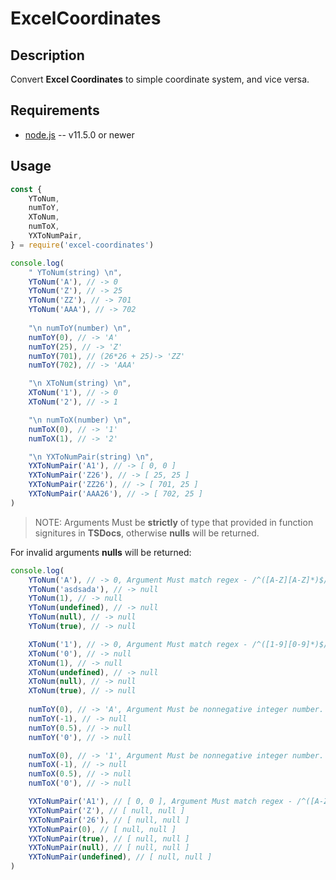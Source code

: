 # ExcelCoordinates

## Description
Convert **Excel Coordinates** to simple coordinate system, and vice versa.

## Requirements
- [node.js](https://nodejs.org/) -- v11.5.0 or newer

## Usage
```javascript
const {
    YToNum,
    numToY,
    XToNum,
    numToX,
    YXToNumPair,
} = require('excel-coordinates')

console.log(
    " YToNum(string) \n",
    YToNum('A'), // -> 0
    YToNum('Z'), // -> 25
    YToNum('ZZ'), // -> 701
    YToNum('AAA'), // -> 702
    
    "\n numToY(number) \n",
    numToY(0), // -> 'A'
    numToY(25), // -> 'Z'
    numToY(701), // (26*26 + 25)-> 'ZZ'
    numToY(702), // -> 'AAA'

    "\n XToNum(string) \n",
    XToNum('1'), // -> 0
    XToNum('2'), // -> 1

    "\n numToX(number) \n",
    numToX(0), // -> '1'
    numToX(1), // -> '2'

    "\n YXToNumPair(string) \n",
    YXToNumPair('A1'), // -> [ 0, 0 ]
    YXToNumPair('Z26'), // -> [ 25, 25 ]
    YXToNumPair('ZZ26'), // -> [ 701, 25 ]
    YXToNumPair('AAA26'), // -> [ 702, 25 ]
)
```
> NOTE: Arguments Must be **strictly** of type that provided in function signitures in **TSDocs**, otherwise **nulls** will be returned.

For invalid arguments **nulls** will be returned:
```javascript
console.log(
    YToNum('A'), // -> 0, Argument Must match regex - /^([A-Z][A-Z]*)$/
    YToNum('asdsada'), // -> null
    YToNum(1), // -> null
    YToNum(undefined), // -> null
    YToNum(null), // -> null
    YToNum(true), // -> null

    XToNum('1'), // -> 0, Argument Must match regex - /^([1-9][0-9]*)$/
    XToNum('0'), // -> null
    XToNum(1), // -> null
    XToNum(undefined), // -> null
    XToNum(null), // -> null
    XToNum(true), // -> null
    
    numToY(0), // -> 'A', Argument Must be nonnegative integer number.
    numToY(-1), // -> null
    numToY(0.5), // -> null
    numToY('0'), // -> null

    numToX(0), // -> '1', Argument Must be nonnegative integer number.
    numToX(-1), // -> null
    numToX(0.5), // -> null
    numToX('0'), // -> null

    YXToNumPair('A1'), // [ 0, 0 ], Argument Must match regex - /^([A-Z][A-Z]*)([1-9][0-9]*)$/
    YXToNumPair('Z'), // [ null, null ]
    YXToNumPair('26'), // [ null, null ]
    YXToNumPair(0), // [ null, null ]
    YXToNumPair(true), // [ null, null ]
    YXToNumPair(null), // [ null, null ]
    YXToNumPair(undefined), // [ null, null ]
)
```